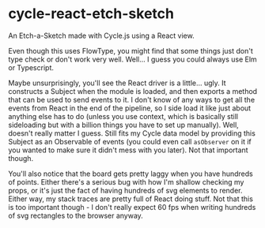 # cycle-react-etch-sketch

An Etch-a-Sketch made with Cycle.js using a React view.

Even though this uses FlowType, you might find that some things just don't type check or don't work very well. Well... I guess you could always use Elm or Typescript.

Maybe unsurprisingly, you'll see the React driver is a little... ugly. It constructs a Subject when the module is loaded, and then exports a method that can be used to send events to it. I don't know of any ways to get all the events from React in the end of the pipeline, so I side load it like just about anything else has to do (unless you use context, which is basically still sideloading but with a billion things you have to set up manually). Well, doesn't really matter I guess. Still fits my Cycle data model by providing this Subject as an Observable of events (you could even call `asObserver` on it if you wanted to make sure it didn't mess with you later). Not that important though.

You'll also notice that the board gets pretty laggy when you have hundreds of points. Either there's a serious bug with how I'm shallow checking my props, or it's just the fact of having hundreds of svg elements to render. Either way, my stack traces are pretty full of React doing stuff. Not that this is too important though - I don't really expect 60 fps when writing hundreds of svg rectangles to the browser anyway.
